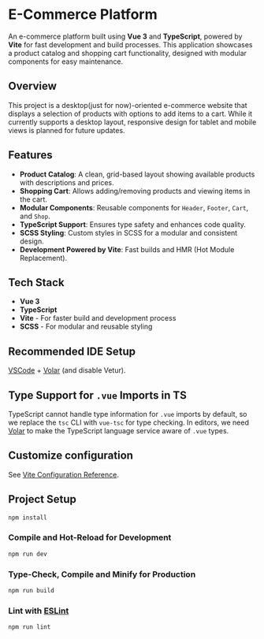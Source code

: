 # E-Commerce Platform

An e-commerce platform built using **Vue 3** and **TypeScript**, powered by **Vite** for fast development and build processes. This application showcases a product catalog and shopping cart functionality, designed with modular components for easy maintenance.

## Overview

This project is a desktop(just for now)-oriented e-commerce website that displays a selection of products with options to add items to a cart. While it currently supports a desktop layout, responsive design for tablet and mobile views is planned for future updates.

## Features

- **Product Catalog**: A clean, grid-based layout showing available products with descriptions and prices.
- **Shopping Cart**: Allows adding/removing products and viewing items in the cart.
- **Modular Components**: Reusable components for `Header`, `Footer`, `Cart`, and `Shop`.
- **TypeScript Support**: Ensures type safety and enhances code quality.
- **SCSS Styling**: Custom styles in SCSS for a modular and consistent design.
- **Development Powered by Vite**: Fast builds and HMR (Hot Module Replacement).

## Tech Stack

- **Vue 3**
- **TypeScript**
- **Vite** - For faster build and development process
- **SCSS** - For modular and reusable styling

## Recommended IDE Setup

[VSCode](https://code.visualstudio.com/) + [Volar](https://marketplace.visualstudio.com/items?itemName=Vue.volar) (and disable Vetur).

## Type Support for `.vue` Imports in TS

TypeScript cannot handle type information for `.vue` imports by default, so we replace the `tsc` CLI with `vue-tsc` for type checking. In editors, we need [Volar](https://marketplace.visualstudio.com/items?itemName=Vue.volar) to make the TypeScript language service aware of `.vue` types.

## Customize configuration

See [Vite Configuration Reference](https://vite.dev/config/).

## Project Setup

```sh
npm install
```

### Compile and Hot-Reload for Development

```sh
npm run dev
```

### Type-Check, Compile and Minify for Production

```sh
npm run build
```

### Lint with [ESLint](https://eslint.org/)

```sh
npm run lint
```
